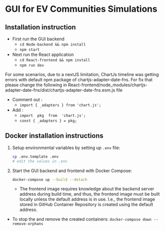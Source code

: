 # GUI for EV Communities Simulations

## Installation instruction

 - First run the GUI backend
 	- `cd Node-backend && npm install`
  	- `npm start`
 -  Next run the React application
 	-  `cd React-frontend && npm install`
 	-  `npm run dev`

For some scenarios, due to a nextJS limitation, ChartJs timeline was getting errors with default npm package of chartjs-adapter-date-fns.  For fix that please change the following in React-frontend/node_modules/chartjs-adapter-date-fns/dist/chartjs-adapter-date-fns.esm.js  file
- Comment out :
	- `import { _adapters } from 'chart.js';`
- Add :
	- `import  pkg  from  'chart.js';`
	- `const { _adapters } = pkg;`

## Docker installation instructions

1. Setup environmental variables by setting up `.env` file:

    ```bash
    cp .env.template .env
   # edit the values in .env
    ```

2. Start the GUI backend and frontend with Docker Compose:

    ```bash
    docker-compose up --build --detach
    ```

    - The frontend image requires knowledge about the backend server address during build time, and thus, the frontend image must be built locally unless the default address is in use. I.e., the frontend image stored in GitHub Container Repository is created using the default address.

- To stop the and remove the created containers: `docker-compose down --remove-orphans`
